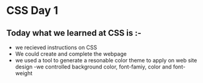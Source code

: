 # CSS Day 1

## Today what we learned at CSS is :-

- we recieved instructions on CSS 
- We could create and complete the webpage
- we used a tool to generate a resonable color theme to apply on web site design
-we controlled background color, font-famiy, color and font-weight
